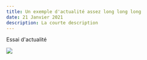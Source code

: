 ```yaml
---
title: Un exemple d'actualité assez long long long
date: 21 Janvier 2021
description: La courte description
---
```

Essai d'actualité

![](/img/Fotolia4.jpg)